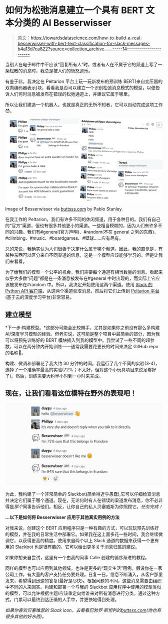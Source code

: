 # 如何为松弛消息建立一个具有 BERT 文本分类的 AI Besserwisser

> 原文：<https://towardsdatascience.com/how-to-build-a-real-besserwisser-with-bert-text-classification-for-slack-messages-b4a13d7ca822?source=collection_archive---------14----------------------->

当别人在电子邮件中不应该“回复所有人”时，或者有人在不属于它的频道上写了一条松散的消息时，我总是被人们的愤怒逗乐。

有鉴于此，我决定在 Peltarion 平台上玩一玩新发布的预训练 BERT(来自变压器的双向编码器表示)块，看看我是否可以建立一个识别松弛消息模式的模型，以便告诉人们何时消息被发布在错误的松弛通道上，并建议它属于哪里。

所以让我们建造一个机器人，也就是真正的无所不知者，它可以自动完成这项工作😈。

![](img/1fc1b5443ae966e7d53505e92a72526f.png)

Image of Besserwisser via [buttsss.com](https://www.google.com/url?q=http://buttsss.com&sa=D&ust=1574738895243000&usg=AFQjCNFSCdE4ft5FyHDAOpadeBvryevXMQ) by Pablo Stanley.

在我工作的 Peltarion，我们有许多不同的休闲频道，用于各种目的。我们有自己的“官方”渠道，但也有很多其他更小的渠道。一些相当模糊的，因为人们有许多不同的兴趣。我们有#general(官方声明)、#random(不在 general 之列的东西)、#climbing、#music、#boardgames、#壁球……应有尽有。

总的来说，我确实认为人们很善于决定什么属于哪个频道。因此，我的直觉是，有某种东西可以区分来自不同渠道的信息，这是一个模型应该能够学习的。但是让我们来看看。

为了给我们的模型一个公平的机会，我们需要每个通道有相当数量的消息。看起来似乎大多数“问题”都是在一条消息被发布在#general 中时出现的，而实际上它应该被发布在#random 中。所以，我决定开始使用这两个渠道。使用 [Slack 的 Python API 客户端](https://github.com/slackapi/python-slackclient)，从这两个渠道获取消息，然后将它们上传到 [Peltarion 平台](https://peltarion.com/?utm_medium=blogreferral%20&utm_source=medium&utm_campaign=blogpost_buildabesserwisserbot&utm_content=page_homepage&utm_term=link)(基于云的深度学习平台)非常容易。

## **建立模型**

*下一步:构建模型。*这部分可能会比较棘手，尤其是如果你之前没有那么多构建 AI/深度学习模型的经验。但老实说，这可能是整个项目中最简单的部分，因为我可以将预先训练好的 BERT 模块插入到我的模型中。我尝试了一些不同的超参数，可以在两分钟内开始训练——通常我需要花更长的时间来决定 GitHub repo 的名称🤔。

构建、微调和部署花了我大约 30 分钟的时间。我运行了几个不同的实验(3-4)，选择了一个准确率最高的实验(72%；不太好，但对这个小玩具项目来说足够好了)。然后，训练需要大约半小时到一小时来完成。

## 现在，让我们看看这位模特在野外的表现吧！

![](img/da5813f7c861de7b8885194cc4d54c63.png)

为此，我构建了一个非常简单的 Slackbot(简单得近乎愚蠢),它可以仔细检查消息并决定它们属于哪个通道。现在，无论何时有人在错误的渠道发布消息，你不必非得是*那个*同事告诉他们。相反，让你自己的私人贝塞威斯为你照顾它。*任务完成！*

**…以下是如何将 Besserwisser 应用于其他真实用例的方法**

对我来说，创建这个 BERT 应用程序只是一种有趣的方式，可以玩玩预先训练好的模型，并在我的日常生活中部署它。如果我在这上面多花一些时间，我会继续微调它，以获得更高的精度。使用来自两个以上 Slack 通道的数据来获得一个更有用的 Slackbot 也是很有趣的，它可以给出更多关于消息归属的建议。

如果你想亲自尝试，这里有一个由我的同事 Calle 创建的循序渐进的教程。

同样的模型也可以应用到其他领域，也许是更多的“现实生活”用例。假设你在一家公司工作，有大量的客户支持任务要处理。日复一日，信息不断涌入，从客户那里发来，希望得到迅速的答复(最好是尽快)。根据问题的不同，这些消息需要由组织中不同的人来回答。构建和部署一个与我的 Slackbot 应用程序中使用的模型类似的模型，可以允许根据主题/应该重定向给谁来对所有消息进行分类。通过这种方式，门票可以最终到达正确的人手中，并更快地得到处理。

*如果你喜欢贝塞维瑟的 Slack icon，去看看巴勃罗·斯坦利的*[*buttsss.com*](https://www.buttsss.com/)*(他也有很多其他的好东西)。*